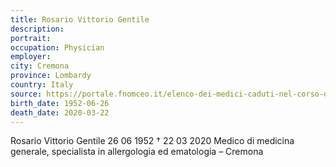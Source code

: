 ```yaml
---
title: Rosario Vittorio Gentile
description: 
portrait: 
occupation: Physician
employer: 
city: Cremona
province: Lombardy
country: Italy
source: https://portale.fnomceo.it/elenco-dei-medici-caduti-nel-corso-dellepidemia-di-covid-19/
birth_date: 1952-06-26
death_date: 2020-03-22
---
```


Rosario Vittorio Gentile 26 06 1952 † 22 03 2020
Medico di medicina generale, specialista in allergologia ed ematologia – Cremona
